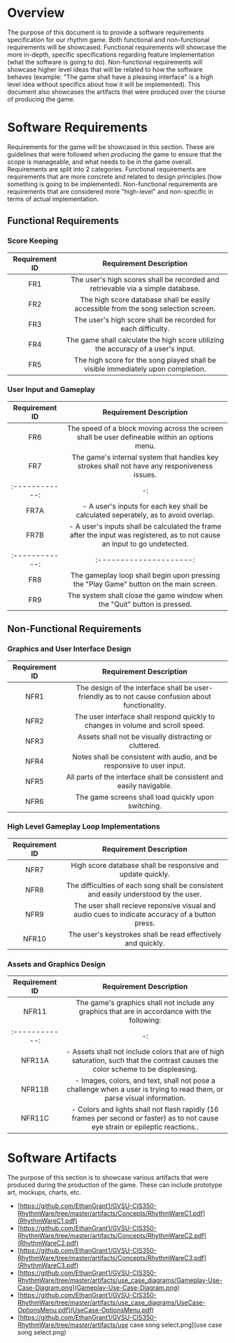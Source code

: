 # Overview

The purpose of this document is to provide a software requirements specification for our rhythm game. Both functional and non-functional requirements will be showcased. Functional requirements will showcase the more in-depth, specific specifications regarding feature implementation (what the software is going to do). Non-functional requirements will showcase higher level ideas that will be related to how the software behaves (example: "The game shall have a pleasing interface" is a high level idea without specifics about how it will be implemented). This document also showcases the artifacts that were produced over the course of producing the game.

# Software Requirements

Requirements for the game will be showcased in this section. These are guidelines that were followed when producing the game to ensure that the scope is manageable, and what needs to be in the game overall. Requirements are split into 2 categories. Functional requirements are requirements that are more concrete and related to design principles (how something is going to be implemented). Non-functional requirements are requirements that are considered more "high-level" and non-specific in terms of actual implementation. 

## Functional Requirements

### Score Keeping
| Requirement ID | Requirement Description 															|
| :------------: | :---------------------: 															|
| FR1 | The user's high scores shall be recorded and retrievable via a simple database.										|
| FR2 | The high score database shall be easily accessible from the song selection screen.									|
| FR3 | The user's high score shall be recorded for each difficulty.												|
| FR4 | The game shall calculate the high score utilizing the accuracy of a user's input.									|
| FR5 | The high score for the song played shall be visible immediately upon completion.									|

### User Input and Gameplay
| Requirement ID | Requirement Description															|
| :------------: | :---------------------:															|
| FR6  | The speed of a block moving across the screen shall be user defineable within an options menu.								|
| FR7  | The game's internal system that handles key strokes shall not have any responiveness issues.								|
| :------------: | -:                                                   |
| FR7A | 	- A user's inputs for each key shall be calculated seperately, as to avoid overlap.								|
| FR7B |	- A user's inputs shall be calculated the frame after the input was registered, as to not cause an input to go undetected.			|
| :------------: | :---------------------:															|
| FR8  | The gameplay loop shall begin upon pressing the "Play Game" button on the main screen.									|
| FR9  | The system shall close the game window when the "Quit" button is pressed.										|

## Non-Functional Requirements

### Graphics and User Interface Design

| Requirement ID | Requirement Description 															|
| :------------: | :---------------------: 															|
| NFR1 | The design of the interface shall be user-friendly as to not cause confusion about functionality.							|
| NFR2 | The user interface shall respond quickly to changes in volume and scroll speed.									|
| NFR3 | Assets shall not be visually distracting or cluttered.													|
| NFR4 | Notes shall be consistent with audio, and be responsive to user input.											|
| NFR5 | All parts of the interface shall be consistent and easily navigable.											|
| NFR6 | The game screens shall load quickly upon switching.													|

### High Level Gameplay Loop Implementations
| Requirement ID | Requirement Description 															|
| :------------: | :---------------------: 															|
| NFR7  | High score database shall be responsive and update quickly.												|
| NFR8  | The difficulties of each song shall be consistent and easily understood by the user.									|
| NFR9  | The user shall recieve reponsive visual and audio cues to indicate accuracy of a button press.							|
| NFR10 |The user's keystrokes shall be read effectively and quickly.												|

### Assets and Graphics Design
| Requirement ID | Requirement Description 															|
| :------------: | :---------------------: 															|
| NFR11  | The game's graphics shall not include any graphics that are in accordance with the following:							|
| :------------: | -:                                                   |
| NFR11A | 	- Assets shall not include colors that are of high saturation, such that the contrast causes the color scheme to be displeasing.		|
| NFR11B |	- Images, colors, and text, shall not pose a challenge when a user is trying to read them, or parse visual information.				|
| NFR11C |	- Colors and lights shall not flash rapidly (16 frames per second or faster) as to not cause eye strain or epileptic reactions..		|

# Software Artifacts

The purpose of this section is to showcase various artifacts that were produced during the production of the game. These can include prototype art, mockups, charts, etc.

* [https://github.com/EthanGrant1/GVSU-CIS350-RhythmWare/tree/master/artifacts/Concepts/RhythmWareC1.pdf](RhythmWareC1.pdf)
* [https://github.com/EthanGrant1/GVSU-CIS350-RhythmWare/tree/master/artifacts/Concepts/RhythmWareC2.pdf](RhythmWareC2.pdf)
* [https://github.com/EthanGrant1/GVSU-CIS350-RhythmWare/tree/master/artifacts/Concepts/RhythmWareC3.pdf](RhythmWareC3.pdf)
* [https://github.com/EthanGrant1/GVSU-CIS350-RhythmWare/tree/master/artifacts/use_case_diagrams/Gameplay-Use-Case-Diagram.png](Gameplay-Use-Case-Diagram.png)
* [https://github.com/EthanGrant1/GVSU-CIS350-RhythmWare/tree/master/artifacts/use_case_diagrams/UseCase-OptionsMenu.pdf](UseCase-OptionsMenu.pdf)
* [https://github.com/EthanGrant1/GVSU-CIS350-RhythmWare/tree/master/artifacts/use case song select.png](use case song select.png)
